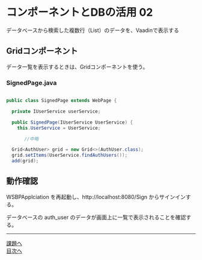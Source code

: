 # コンポーネントとDBの活用 02


データベースから検索した複数行（List）のデータを、Vaadinで表示する

## Gridコンポーネント

データ一覧を表示するときは、Gridコンポーネントを使う。


### SignedPage.java


```java

public class SignedPage extends WebPage {

  private IUserService userService;

  public SignedPage(IUserService UserService) {
    this.UserService = UserService;

　     //中略

  Grid<AuthUser> grid = new Grid<>(AuthUser.class);
  grid.setItems(UserService.findAuthUsers());
  add(grid);
```

## 動作確認

WSBPApplciation を再起動し、http://localhost:8080/Sign からサインインする。

データベースの auth_user のデータが画面上に一覧で表示されることを確認する。

----

[課題へ](課題.md) <br>
[目次へ](..) 
